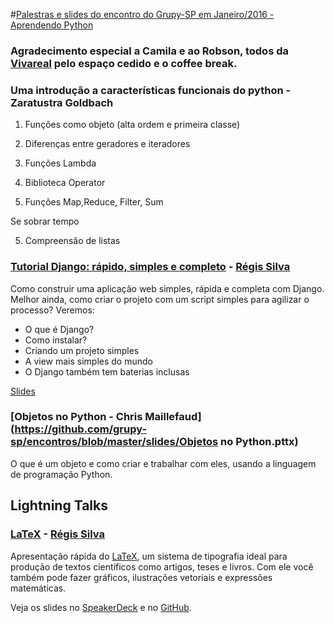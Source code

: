 #[Palestras e slides do encontro do Grupy-SP em Janeiro/2016 - Aprendendo Python](http://www.meetup.com/pt-BR/Grupy-SP/events/228014505/)

### Agradecimento especial a Camila e ao Robson, todos da [Vivareal](http://www.vivareal.com.br/) pelo espaço cedido e o coffee break.

### Uma introdução a características funcionais do python - Zaratustra Goldbach 


1. Funções como objeto (alta ordem e primeira classe)

3. Diferenças entre geradores e iteradores

2. Funções Lambda

3. Biblioteca Operator

4. Funções Map,Reduce, Filter, Sum

Se sobrar tempo

5. Compreensão de listas

### [Tutorial Django: rápido, simples e completo](https://github.com/rg3915/djangosimples) - [Régis Silva](https://github.com/rg3915)

Como construir uma aplicação web simples, rápida e completa com Django.
Melhor ainda, como criar o projeto com um script simples para agilizar o processo?
Veremos:
- O que é Django?
- Como instalar?
- Criando um projeto simples
- A view mais simples do mundo
- O Django também tem baterias inclusas

[Slides](https://speakerdeck.com/rg3915/tutorial-django-simples)

### [Objetos no Python - Chris Maillefaud](https://github.com/grupy-sp/encontros/blob/master/slides/Objetos no Python.pttx)

O que é um objeto e como criar e trabalhar com eles, usando a linguagem de programação Python.

## Lightning Talks
 
### [LaTeX](https://speakerdeck.com/rg3915/latex-uma-apresentacao-rapida) - [Régis Silva](https://github.com/rg3915)
 
Apresentação rápida do [LaTeX](https://speakerdeck.com/rg3915/latex-uma-apresentacao-rapida), um sistema de tipografia ideal para produção de textos científicos como artigos, teses e livros. Com ele você também pode fazer gráficos, ilustrações vetoriais e expressões matemáticas.
 
Veja os slides no [SpeakerDeck](https://speakerdeck.com/rg3915/latex-uma-apresentacao-rapida) e no [GitHub](https://github.com/rg3915/LaTeX/tree/master/grupysp).